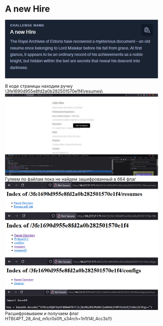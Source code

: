 # A new Hire

![img_11.png](task%2Fimg_11.png)

В коде страницы находим ручку \\3fe1690d955e8fd2a0b282501570e1f4\\resumes\\ \
![img_12.png](img_12.png)\
Гуляем по файлам пока не найдем зашифрованный в б64 флаг\
![img_13.png](img_13.png)\
![img_14.png](img_14.png)\
![img_15.png](img_15.png)\
![img_16.png](img_16.png)\
Расшифровываем и получаем флаг HTB{4PT_28_4nd_m1cr0s0ft_s34rch=1n1t14l_4cc3s!!}